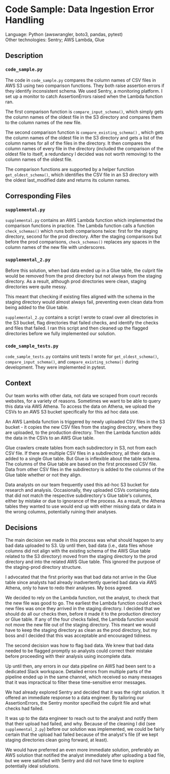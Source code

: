 # Code Sample: Data Ingestion Error Handling
Language: Python (awswrangler, boto3, pandas, pytest)  
Other technologies: Sentry; AWS Lambda, Glue

## Description

### `code_sample.py`  

The code in `code_sample.py` compares the column names of CSV files in AWS S3 using two comparison functions. They both raise assertion errors if they identify inconsistent schema. We used Sentry, a monitoring platform. I set up a monitor to catch AssertionErrors raised when the Lambda function ran.  

The first comparison function is `compare_input_schema()`, which simply gets the column names of the oldest file in the S3 directory and compares them to the column names of the new file.  

The second comparison function is `compare_existing_schema()` , which gets the column names of the oldest file in the S3 directory and gets a list of the column names for all of the files in the directory. It then compares the column names of every file in the directory (included the comparison of the oldest file to itself, a redundancy I decided was not worth removing) to the column names of the oldest file.  

The comparison functions are supported by a helper function `get_oldest_schema()`, which identifies the CSV file in an S3 directory with the oldest last_modified date and returns its column names.  

## Corresponding Files  

### `supplemental.py`  

`supplemental.py` contains an AWS Lambda function which implemented the comparison functions in practice.  The Lambda function calls a function `check_schemas()` which runs both comparisons twice: first for the staging directory, second for the prod directory. After the staging comparisons but before the prod comparisons, `check_schemas()` replaces any spaces in the column names of the new file with underscores.  

### `supplemental_2.py`  

Before this solution, when bad data ended up in a Glue table, the culprit file would be removed from the prod directory but not always from the staging directory. As a result, although prod directories were clean, staging directories were quite messy.  

This meant that checking if existing files aligned with the schema in the staging directory would almost always fail, preventing even clean data from being added to the Glue table.  

`supplemental_2.py` contains a script I wrote to crawl over all directories in the S3 bucket, flag directories that failed checks, and identify the checks and files that failed. I ran this script and then cleaned up the flagged directories before we fully implemented our solution.  

### `code_sample_tests.py`  

`code_sample_tests.py` contains unit tests I wrote for `get_oldest_schema()`, `compare_input_schema()`, and `compare_existing_schema()` during development. They were implemented in pytest.  

## Context  

Our team works with other data, not data we scraped from court records websites, for a variety of reasons. Sometimes we want to be able to query this data via AWS Athena. To access the data on Athena, we upload the CSVs to an AWS S3 bucket specifically for this ad hoc data use.  

An AWS Lambda function is triggered by newly uploaded CSV files in the S3 bucket - it copies the new CSV files from the staging directory, where they are uploaded, to the production directory. Then the Lambda function adds the data in the CSVs to an AWS Glue table.  

Glue crawlers create tables from each subdirectory in S3, not from each CSV file. If there are multiple CSV files in a subdirectory, all their data is added to a single Glue table. But Glue is inflexible about the table schema. The columns of the Glue table are based on the first processed CSV file. Data from other CSV files in the subdirectory is added to the columns of the Glue table whether or not they align.  

Data analysts on our team frequently used this ad-hoc S3 bucket for research and analysis. Occasionally, they uploaded CSVs containing data that did not match the respective subdirectory's Glue table's columns, either by mistake or due to ignorance of the process. As a result, the Athena tables they wanted to use would end up with either missing data or data in the wrong columns, potentially ruining their analyses.  

## Decisions  

The main decision we made in this process was what should happen to any bad data uploaded to S3. Up until then, bad data (i.e., data files whose columns did not align with the existing schema of the AWS Glue table related to the S3 directory) moved from the staging directory to the prod directory and into the related AWS Glue table. This ignored the purpose of the staging-prod directory structure.  

I advocated that the first priority was that bad data not arrive in the Glue table since analysts had already inadvertently queried bad data via AWS Athena, only to have to redo their analyses. My boss agreed.  

We decided to rely on the Lambda function, not the analyst, to check that the new file was good to go. The earliest the Lambda function could check new files was once they arrived in the staging directory. I decided that we should do all our checks then, before it made it to the production directory or Glue table. If any of the four checks failed, the Lambda function would not move the new file out of the staging directory. This meant we would have to keep the staging directory as clean as the prod directory, but my boss and I decided that this was acceptable and encouraged tidiness.  

The second decision was how to flag bad data. We knew that bad data needed to be flagged promptly so analysts could correct their mistake before proceeding with their analysis using incomplete data.  

Up until then, any errors in our data pipeline on AWS had been sent to a dedicated Slack workspace. Detailed errors from multiple parts of the pipeline ended up in the same channel, which received so many messages that it was impractical to filter these time-sensitive error messages.  

We had already explored Sentry and decided that it was the right solution. It offered an immediate response to a data engineer. By tailoring our AssertionErrors, the Sentry monitor specified the culprit file and what checks had failed.  

It was up to the data engineer to reach out to the analyst and notify them that their upload had failed, and why. Because of the cleaning I did (see `supplemental_2.py`) before our solution was implemented, we could be fairly certain that the upload had failed because of the analyst's file (if we kept staging directories clean going forward, at least).  

We would have preferred an even more immediate solution, preferably an AWS solution that notified the analyst immediately after uploading a bad file, but we were satisfied with Sentry and did not have time to explore potentially ideal solutions.  